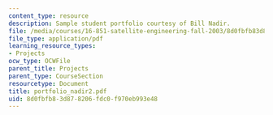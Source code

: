 ```yaml
---
content_type: resource
description: Sample student portfolio courtesy of Bill Nadir.
file: /media/courses/16-851-satellite-engineering-fall-2003/8d0fbfb83d878206fdc0f970eb993e48_portfolio_nadir2.pdf
file_type: application/pdf
learning_resource_types:
- Projects
ocw_type: OCWFile
parent_title: Projects
parent_type: CourseSection
resourcetype: Document
title: portfolio_nadir2.pdf
uid: 8d0fbfb8-3d87-8206-fdc0-f970eb993e48
---
```


